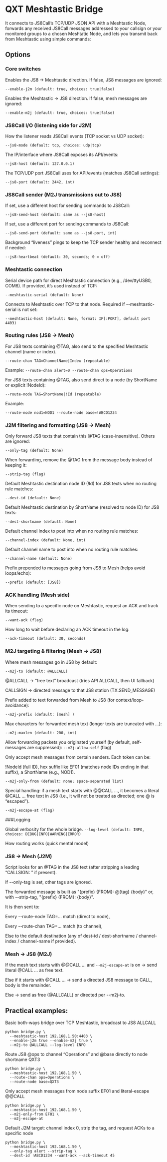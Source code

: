 # QXT Meshtastic Bridge

It connects to JS8Call’s TCP/UDP JSON API with a Meshtastic Node, forwards any received JS8Call messages addressed to your callsign or your monitored groups to a chosen Meshtatic Node, and lets you transmit back from Meshtastic using simple commands:


## Options
### Core switches

Enables the JS8 → Meshtastic direction. If false, JS8 messages are ignored:
```
--enable-j2m (default: true, choices: true|false)
```

Enables the Meshtastic → JS8 direction. If false, mesh messages are ignored:
```
--enable-m2j (default: true, choices: true|false)
```

### JS8Call I/O (listening side for J2M)

How the listener reads JS8Call events (TCP socket vs UDP socket):
```
--js8-mode (default: tcp, choices: udp|tcp)
```

The IP/interface where JS8Call exposes its API/events:
```
--js8-host (default: 127.0.0.1)
```


The TCP/UDP port JS8Call uses for API/events (matches JS8Call settings):
```
--js8-port (default: 2442, int)
```

### JS8Call sender (M2J transmissions out to JS8)

If set, use a different host for sending commands to JS8Call:
```
--js8-send-host (default: same as --js8-host)
```

If set, use a different port for sending commands to JS8Call:
```
--js8-send-port (default: same as --js8-port, int)
```


Background “liveness” pings to keep the TCP sender healthy and reconnect if needed:
```
--js8-heartbeat (default: 30, seconds; 0 = off)
```

### Meshtastic connection

Serial device path for direct Meshtastic connection (e.g., /dev/ttyUSB0, COM6). If provided, it’s used instead of TCP:
```
--meshtastic-serial (default: None)
```

Connects to Meshtastic over TCP to that node. Required if --meshtastic-serial is not set:
```
--meshtastic-host (default: None, format: IP[:PORT], default port 4403)
```


### Routing rules (JS8 → Mesh)

For JS8 texts containing @TAG, also send to the specified Meshtastic channel (name or index).
```
--route-chan TAG=ChannelName|Index (repeatable)
```

Example: 
```--route-chan alert=0 --route-chan ops=Operations```


For JS8 texts containing @TAG, also send direct to a node (by ShortName or explicit !NodeId):
```
--route-node TAG=ShortName|!Id (repeatable)
```
Example:
```
--route-node nod1=NOD1 --route-node base=!ABCD1234
```


### J2M filtering and formatting (JS8 → Mesh)

Only forward JS8 texts that contain this @TAG (case-insensitive). Others are ignored:
```
--only-tag (default: None)
```

When forwarding, remove the @TAG from the message body instead of keeping it:
```
--strip-tag (flag)
```

Default Meshtastic destination node ID (!Id) for JS8 texts when no routing rule matches:
```
--dest-id (default: None)
```

Default Meshtastic destination by ShortName (resolved to node ID) for JS8 texts:
```
--dest-shortname (default: None)
```

Default channel index to post into when no routing rule matches:
```
--channel-index (default: None, int)
```

Default channel name to post into when no routing rule matches:
```
--channel-name (default: None)
```

Prefix prepended to messages going from JS8 to Mesh (helps avoid loops/echo):
```
--prefix (default: [JS8])
```


### ACK handling (Mesh side)

When sending to a specific node on Meshtastic, request an ACK and track its timeout:
```
--want-ack (flag)
``` 

How long to wait before declaring an ACK timeout in the log:
```
--ack-timeout (default: 30, seconds)
```

### M2J targeting & filtering (Mesh → JS8)

Where mesh messages go in JS8 by default:
```
--m2j-to (default: @ALLCALL)
```

@ALLCALL → “free text” broadcast (tries API ALLCALL, then UI fallback)

CALLSIGN → directed message to that JS8 station (TX.SEND_MESSAGE)

Prefix added to text forwarded from Mesh to JS8 (for context/loop-avoidance):
```
--m2j-prefix (default: [mesh] )
```

Max characters for forwarded mesh text (longer texts are truncated with …):
```
--m2j-maxlen (default: 200, int)
```

Allow forwarding packets you originated yourself (by default, self-messages are suppressed):
```--m2j-allow-self``` (flag)

Only accept mesh messages from certain senders. Each token can be:

!NodeId (full ID), hex suffix like EF01 (matches node IDs ending in that suffix), a ShortName (e.g., NOD1).

```
--m2j-only-from (default: none; space-separated list)
```

Special handling: if a mesh text starts with @@CALL …, it becomes a literal @CALL … free text in JS8 (i.e., it will not be treated as directed; one @ is “escaped”).
```
--m2j-escape-at (flag)
```

###Logging


Global verbosity for the whole bridge.
```--log-level (default: INFO, choices: DEBUG|INFO|WARNING|ERROR)```

How routing works (quick mental model)

### JS8 → Mesh (J2M)

Script looks for an @TAG in the JS8 text (after stripping a leading “CALLSIGN: ” if present).

If --only-tag is set, other tags are ignored.

The forwarded message is built as "{prefix} {FROM}: @{tag} {body}" or, with --strip-tag, "{prefix} {FROM}: {body}".

It is then sent to:

Every --route-node TAG=… match (direct to node),

Every --route-chan TAG=… match (to channel),

Else to the default destination (any of dest-id / dest-shortname / channel-index / channel-name if provided).

### Mesh → JS8 (M2J)

If the mesh text starts with @@CALL … and ```--m2j-escape-at``` is on → send literal @CALL … as free text.

Else if it starts with @CALL … → send a directed JS8 message to CALL, body is the remainder.

Else → send as free (@ALLCALL) or directed per --m2j-to.

## Practical examples:

Basic both-ways bridge over TCP Meshtastic, broadcast to JS8 ALLCALL
```
python bridge.py \
  --meshtastic-host 192.168.1.50:4403 \
  --enable-j2m true --enable-m2j true \
  --m2j-to @ALLCALL --log-level INFO
```

Route JS8 @ops to channel “Operations” and @base directly to node shortname QXT3
```
python bridge.py \
  --meshtastic-host 192.168.1.50 \
  --route-chan ops=Operations \
  --route-node base=QXT3
```

Only accept mesh messages from node suffix EF01 and literal-escape @@CALL
```
python bridge.py \
  --meshtastic-host 192.168.1.50 \
  --m2j-only-from EF01 \
  --m2j-escape-at
```

Default J2M target: channel index 0, strip the tag, and request ACKs to a specific node
```
python bridge.py \
  --meshtastic-host 192.168.1.50 \
  --only-tag alert --strip-tag \
  --dest-id !ABCD1234 --want-ack --ack-timeout 45
```


